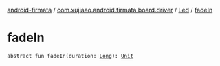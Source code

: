 [android-firmata](../../index.md) / [com.xujiaao.android.firmata.board.driver](../index.md) / [Led](index.md) / [fadeIn](./fade-in.md)

# fadeIn

`abstract fun fadeIn(duration: `[`Long`](https://kotlinlang.org/api/latest/jvm/stdlib/kotlin/-long/index.html)`): `[`Unit`](https://kotlinlang.org/api/latest/jvm/stdlib/kotlin/-unit/index.html)